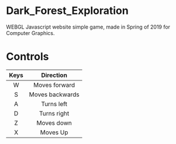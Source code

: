 # Dark_Forest_Exploration

WEBGL Javascript website simple game, made in Spring of 2019 for Computer Graphics.

# Controls

|Keys  | Direction |
| :---:   | :-: | 
|   W     | Moves forward |
|   S     | Moves backwards |
|   A     | Turns left |
|   D    | Turns right |
|   Z    | Moves down |
|   X    | Moves Up |

